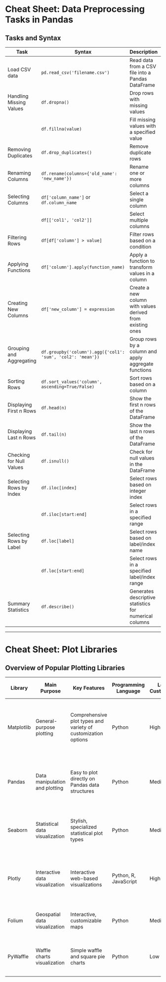 # Cheat Sheet: Data Preprocessing Tasks in Pandas

## Tasks and Syntax

| **Task**                 | **Syntax**                               | **Description**                                               | **Example**                                                      |
|--------------------------|------------------------------------------|---------------------------------------------------------------|------------------------------------------------------------------|
| Load CSV data            | `pd.read_csv('filename.csv')`           | Read data from a CSV file into a Pandas DataFrame             | `df_can = pd.read_csv('data.csv')`                              |
| Handling Missing Values  | `df.dropna()`                           | Drop rows with missing values                                 | `df_can.dropna()`                                               |
|                          | `df.fillna(value)`                      | Fill missing values with a specified value                   | `df_can.fillna(0)`                                              |
| Removing Duplicates      | `df.drop_duplicates()`                  | Remove duplicate rows                                         | `df_can.drop_duplicates()`                                      |
| Renaming Columns         | `df.rename(columns={'old_name': 'new_name'})` | Rename one or more columns                                    | `df_can.rename(columns={'Age': 'Years'})`                      |
| Selecting Columns        | `df['column_name']` or `df.column_name` | Select a single column                                        | `df_can.Age` or `df_can['Age']`                                 |
|                          | `df[['col1', 'col2']]`                  | Select multiple columns                                       | `df_can[['Name', 'Age']]`                                       |
| Filtering Rows           | `df[df['column'] > value]`              | Filter rows based on a condition                              | `df_can[df_can['Age'] > 30]`                                    |
| Applying Functions       | `df['column'].apply(function_name)`     | Apply a function to transform values in a column             | `df_can['Age'].apply(lambda x: x + 1)`                          |
| Creating New Columns      | `df['new_column'] = expression`         | Create a new column with values derived from existing ones    | `df_can['Total'] = df_can['Quantity'] * df_can['Price']`        |
| Grouping and Aggregating | `df.groupby('column').agg({'col1': 'sum', 'col2': 'mean'})` | Group rows by a column and apply aggregate functions          | `df_can.groupby('Category').agg({'Total': 'mean'})`            |
| Sorting Rows             | `df.sort_values('column', ascending=True/False)` | Sort rows based on a column                                   | `df_can.sort_values('Date', ascending=True)`                   |
| Displaying First n Rows  | `df.head(n)`                            | Show the first n rows of the DataFrame                        | `df_can.head(3)`                                                |
| Displaying Last n Rows   | `df.tail(n)`                            | Show the last n rows of the DataFrame                         | `df_can.tail(3)`                                                |
| Checking for Null Values | `df.isnull()`                           | Check for null values in the DataFrame                        | `df_can.isnull()`                                               |
| Selecting Rows by Index  | `df.iloc[index]`                        | Select rows based on integer index                            | `df_can.iloc[3]`                                                |
|                          | `df.iloc[start:end]`                    | Select rows in a specified range                              | `df_can.iloc[2:5]`                                              |
| Selecting Rows by Label  | `df.loc[label]`                         | Select rows based on label/index name                         | `df_can.loc['Label']`                                           |
|                          | `df.loc[start:end]`                     | Select rows in a specified label/index range                  | `df_can.loc['Age':'Quantity']`                                  |
| Summary Statistics       | `df.describe()`                         | Generates descriptive statistics for numerical columns        | `df_can.describe()`                                             |

---

# Cheat Sheet: Plot Libraries

## Overview of Popular Plotting Libraries

| **Library**   | **Main Purpose**              | **Key Features**                                | **Programming Language** | **Level of Customization** | **Dashboard Capabilities**                        | **Types of Plots Possible**                                                                                                                                              |
|---------------|-------------------------------|------------------------------------------------|--------------------------|----------------------------|--------------------------------------------------|--------------------------------------------------------------------------------------------------------------------------------------------------------------------------|
| Matplotlib    | General-purpose plotting      | Comprehensive plot types and variety of customization options | Python                   | High                       | Requires additional components and customization | Line plots, scatter plots, bar charts, histograms, pie charts, box plots, heatmaps, etc.                                           |
| Pandas        | Data manipulation and plotting | Easy to plot directly on Pandas data structures | Python                   | Medium                     | Can be combined with web frameworks for dashboards | Line plots, scatter plots, bar charts, histograms, pie charts, box plots, etc.                                                     |
| Seaborn       | Statistical data visualization | Stylish, specialized statistical plot types    | Python                   | Medium                     | Can be combined with other libraries for dashboards | Heatmaps, violin plots, scatter plots, bar plots, count plots, etc.                                                                |
| Plotly        | Interactive data visualization | Interactive web-based visualizations           | Python, R, JavaScript    | High                       | Dash framework is dedicated for dashboards       | Line plots, scatter plots, bar charts, pie charts, 3D plots, choropleth maps, etc.                                                 |
| Folium        | Geospatial data visualization | Interactive, customizable maps                 | Python                   | Medium                     | Integrates with other frameworks/libraries       | Choropleth maps, point maps, heatmaps, etc.                                                                                        |
| PyWaffle      | Waffle charts visualization    | Simple waffle and square pie charts            | Python                   | Low                        | Can be combined with other libraries for dashboards | Waffle charts, square pie charts, donut charts, etc.                                                                               |

